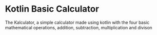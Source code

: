 # Kotlin Basic Calculator
The Kalculator, a simple calculator made using kotlin with the four basic mathematical operations, addition, subtraction, multiplication and divison
